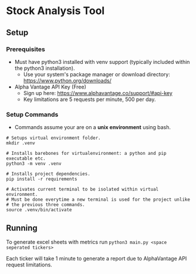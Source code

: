 # Stock Analysis Tool

## Setup

### Prerequisites

* Must have python3 installed with venv support (typically included within
  the python3 installation).
  * Use your system's package manager or download directory: https://www.python.org/downloads/
* Alpha Vantage API Key (Free)
  * Sign up here: https://www.alphavantage.co/support/#api-key
  * Key limitations are 5 requests per minute, 500 per day.

### Setup Commands

* Commands assume your are on a **unix environment** using bash.

```
# Setups virtual environment folder.
mkdir .venv             

# Installs barebones for virtualenvironment: a python and pip executable etc.
python3 -m venv .venv   

# Installs project dependencies.
pip install -r requirements

# Activates current terminal to be isolated within virtual environment.
# Must be done everytime a new terminal is used for the project unlike
# the previous three commands.
source .venv/bin/activate
```

## Running

To generate excel sheets with metrics run
`python3 main.py <space seperated tickers>`

Each ticker will take 1 minute to generate a report due to AlphaVantage API
request limitations.